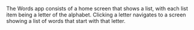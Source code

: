 The Words app consists of a home screen that shows a list, 
with each list item being a letter of the alphabet. Clicking a letter navigates to a screen showing a list
of words that start with that letter.
